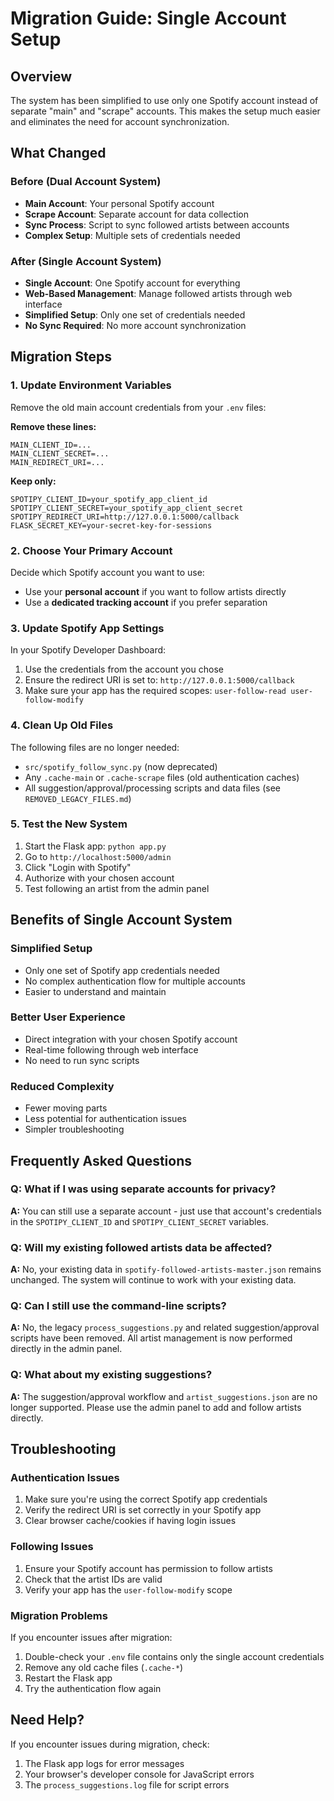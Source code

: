 # Migration Guide: Single Account Setup

## Overview
The system has been simplified to use only one Spotify account instead of separate "main" and "scrape" accounts. This makes the setup much easier and eliminates the need for account synchronization.

## What Changed

### Before (Dual Account System)
- **Main Account**: Your personal Spotify account
- **Scrape Account**: Separate account for data collection
- **Sync Process**: Script to sync followed artists between accounts
- **Complex Setup**: Multiple sets of credentials needed

### After (Single Account System)
- **Single Account**: One Spotify account for everything
- **Web-Based Management**: Manage followed artists through web interface
- **Simplified Setup**: Only one set of credentials needed
- **No Sync Required**: No more account synchronization

## Migration Steps

### 1. Update Environment Variables
Remove the old main account credentials from your `.env` files:

**Remove these lines:**
```
MAIN_CLIENT_ID=...
MAIN_CLIENT_SECRET=...
MAIN_REDIRECT_URI=...
```

**Keep only:**
```
SPOTIPY_CLIENT_ID=your_spotify_app_client_id
SPOTIPY_CLIENT_SECRET=your_spotify_app_client_secret
SPOTIPY_REDIRECT_URI=http://127.0.0.1:5000/callback
FLASK_SECRET_KEY=your-secret-key-for-sessions
```

### 2. Choose Your Primary Account
Decide which Spotify account you want to use:
- Use your **personal account** if you want to follow artists directly
- Use a **dedicated tracking account** if you prefer separation

### 3. Update Spotify App Settings
In your Spotify Developer Dashboard:
1. Use the credentials from the account you chose
2. Ensure the redirect URI is set to: `http://127.0.0.1:5000/callback`
3. Make sure your app has the required scopes: `user-follow-read user-follow-modify`

### 4. Clean Up Old Files
The following files are no longer needed:
- `src/spotify_follow_sync.py` (now deprecated)
- Any `.cache-main` or `.cache-scrape` files (old authentication caches)
- All suggestion/approval/processing scripts and data files (see `REMOVED_LEGACY_FILES.md`)

### 5. Test the New System
1. Start the Flask app: `python app.py`
2. Go to `http://localhost:5000/admin`
3. Click "Login with Spotify"
4. Authorize with your chosen account
5. Test following an artist from the admin panel

## Benefits of Single Account System

### Simplified Setup
- Only one set of Spotify app credentials needed
- No complex authentication flow for multiple accounts
- Easier to understand and maintain

### Better User Experience
- Direct integration with your chosen Spotify account
- Real-time following through web interface
- No need to run sync scripts

### Reduced Complexity
- Fewer moving parts
- Less potential for authentication issues
- Simpler troubleshooting

## Frequently Asked Questions

### Q: What if I was using separate accounts for privacy?
**A:** You can still use a separate account - just use that account's credentials in the `SPOTIPY_CLIENT_ID` and `SPOTIPY_CLIENT_SECRET` variables.

### Q: Will my existing followed artists data be affected?
**A:** No, your existing data in `spotify-followed-artists-master.json` remains unchanged. The system will continue to work with your existing data.

### Q: Can I still use the command-line scripts?
**A:** No, the legacy `process_suggestions.py` and related suggestion/approval scripts have been removed. All artist management is now performed directly in the admin panel.

### Q: What about my existing suggestions?
**A:** The suggestion/approval workflow and `artist_suggestions.json` are no longer supported. Please use the admin panel to add and follow artists directly.

## Troubleshooting

### Authentication Issues
1. Make sure you're using the correct Spotify app credentials
2. Verify the redirect URI is set correctly in your Spotify app
3. Clear browser cache/cookies if having login issues

### Following Issues
1. Ensure your Spotify account has permission to follow artists
2. Check that the artist IDs are valid
3. Verify your app has the `user-follow-modify` scope

### Migration Problems
If you encounter issues after migration:
1. Double-check your `.env` file contains only the single account credentials
2. Remove any old cache files (`.cache-*`)
3. Restart the Flask app
4. Try the authentication flow again

## Need Help?
If you encounter issues during migration, check:
1. The Flask app logs for error messages
2. Your browser's developer console for JavaScript errors
3. The `process_suggestions.log` file for script errors
